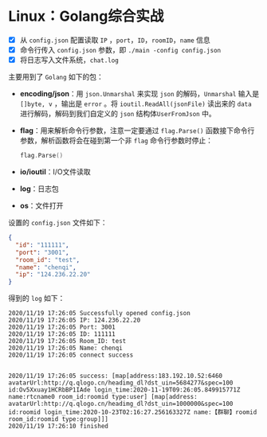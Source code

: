 # Linux：Golang综合实战

- [x] 从 `config.json` 配置读取 `IP` ，`port`，`ID`，`roomID`，`name` 信息
- [x] 命令行传入 `config.json` 参数，即 `./main -config config.json`
- [x] 将日志写入文件系统，`chat.log`

主要用到了 `Golang` 如下的包：

- **encoding/json**：用 `json.Unmarshal` 来实现 `json` 的解码，`Unmarshal` 输入是 `[]byte, v` ，输出是 `error` 。将 `ioutil.ReadAll(jsonFile)` 读出来的 `data` 进行解码，解码到我们自定义的 `json` 结构体`UserFromJson` 中。

- **flag**：用来解析命令行参数，注意一定要通过 `flag.Parse()` 函数接下命令行参数，解析函数将会在碰到第一个非 `flag` 命令行参数时停止：

  ```go
  flag.Parse()
  ```

- **io/ioutil**：I/O文件读取

- **log**：日志包

- **os**：文件打开

设置的 `config.json` 文件如下：

```json
{
  "id": "111111",
  "port": "3001",
  "room_id": "test",
  "name": "chenqi",
  "ip": "124.236.22.20"
}
```

得到的 `log` 如下：

```
2020/11/19 17:26:05 Successfully opened config.json
2020/11/19 17:26:05 IP: 124.236.22.20
2020/11/19 17:26:05 Port: 3001
2020/11/19 17:26:05 ID: 111111
2020/11/19 17:26:05 Room_ID: test
2020/11/19 17:26:05 Name: chenqi
2020/11/19 17:26:05 connect success


2020/11/19 17:26:05 success: [map[address:183.192.10.52:6460 avatarUrl:http://q.qlogo.cn/headimg_dl?dst_uin=5684277&spec=100 id:Ov5Xxuay1HCRbBP1IAde login_time:2020-11-19T09:26:05.849915771Z name:rtcname0 room_id:roomid type:user] [map[address: avatarUrl:http://q.qlogo.cn/headimg_dl?dst_uin=1000000&spec=100 id:roomid login_time:2020-10-23T02:16:27.256163327Z name:【群聊】roomid room_id:roomid type:group]]]
2020/11/19 17:26:10 finished
```

